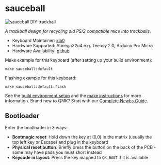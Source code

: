 # sauceball

![sauceball DIY trackball](https://i.imgur.com/h5vI6Rqh.jpg)

*A trackball design for recycling old PS/2 compatible mice into trackballs.*

* Keyboard Maintainer: [xia0](https://github.com/xia0)
* Hardware Supported: Atmega32u4 e.g. Teensy 2.0, Arduino Pro Micro
* Hardware Availability: [github](https://github.com/xia0/sauceball_files)
    

Make example for this keyboard (after setting up your build environment):

    make sauceball:default

Flashing example for this keyboard:

    make sauceball:default:flash

See the [build environment setup](https://docs.qmk.fm/#/getting_started_build_tools) and the [make instructions](https://docs.qmk.fm/#/getting_started_make_guide) for more information. Brand new to QMK? Start with our [Complete Newbs Guide](https://docs.qmk.fm/#/newbs).

## Bootloader

Enter the bootloader in 3 ways:

* **Bootmagic reset**: Hold down the key at (0,0) in the matrix (usually the top left key or Escape) and plug in the keyboard
* **Physical reset button**: Briefly press the button on the back of the PCB - some may have pads you must short instead
* **Keycode in layout**: Press the key mapped to `QK_BOOT` if it is available
